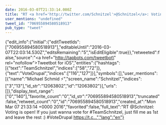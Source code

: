 ```yaml
---
date: 2016-03-07T21:33:14.000Z
title: "RT <a href='http://twitter.com/Schnitzel'>@Schnitzel</a>: Voting is open! If you just wanna vote for #TeamSchnitzel, just fill me as 1st and leave the rest :) #VoteDrupal https://t.c…″"
user_mentions: "undefined"
tweet_id: "706955894580518913"
pub_type: "tweet"
---
```

{"edit_info":{"initial":{"editTweetIds":["706955894580518913"],"editableUntil":"2016-03-07T22:03:14.530Z","editsRemaining":"5","isEditEligible":true}},"retweeted":false,"source":"<a href=\"http://tapbots.com/tweetbot\" rel=\"nofollow\">Tweetbot for iΟS</a>","entities":{"hashtags":[{"text":"TeamSchnitzel","indices":["58","72"]},{"text":"VoteDrupal","indices":["116","127"]}],"symbols":[],"user_mentions":[{"name":"Michael Schmid ⚡️","screen_name":"Schnitzel","indices":["3","13"],"id_str":"12063802","id":"12063802"}],"urls":[]},"display_text_range":["0","140"],"favorite_count":"0","id_str":"706955894580518913","truncated":false,"retweet_count":"0","id":"706955894580518913","created_at":"Mon Mar 07 21:33:14 +0000 2016","favorited":false,"full_text":"RT @Schnitzel: Voting is open! If you just wanna vote for #TeamSchnitzel, just fill me as 1st and leave the rest :) #VoteDrupal https://t.c…","lang":"en"}
